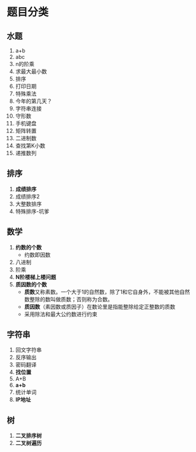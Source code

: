 # 题目分类
##  水题
1. a+b
2. abc
3. n的阶乘
4. 求最大最小数
5. 排序
6. 打印日期
7. 特殊乘法
8. 今年的第几天？
9. 字符串连接
10. 守形数
11. 手机键盘
12. 矩阵转置
13. 二进制数
14. 查找第K小数
15. 递推数列

## 排序
1. **成绩排序**
2. 成绩排序2
3. 大整数排序
4. 特殊排序-坑爹

## 数学
1. **约数的个数**
	- 约数即因数
2. 八进制
3. 阶乘
4. **N阶楼梯上楼问题**
5. **质因数的个数**
	- **质数**又称素数。一个大于1的自然数，除了1和它自身外，不能被其他自然数整除的数叫做质数；否则称为合数。
	- **质因数**（素因数或质因子）在数论里是指能整除给定正整数的质数
	- 采用除法和最大公约数进行约束

## 字符串
1. 回文字符串
2. 反序输出
3. 密码翻译
4. **找位置**
5. A+B
6. **a+b**
7. 统计单词
8. **IP地址**

## 树
1. **二叉排序树**
2. **二叉树遍历**

